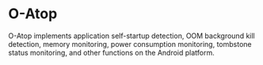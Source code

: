 # O-Atop
O-Atop implements application self-startup detection, OOM background kill detection, memory monitoring, power consumption monitoring, tombstone status monitoring, and other functions on the Android platform.
